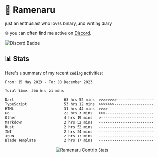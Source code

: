 # 🍜 Ramenaru
just an enthusiast who loves binary, and writing diary

🌐 you can often find me active on [Discord](https://discordapp.com/users/503291004200157185).

![Discord Badge](https://dcbadge.vercel.app/api/shield/503291004200157185)

## 📊 Stats

Here's a summary of my recent **`coding`** activities:

<!--START_SECTION:waka-->

```txt
From: 15 May 2023 - To: 10 December 2023

Total Time: 200 hrs 21 mins

Dart                       63 hrs 52 mins  >>>>>>>>-----------------   31.88 %
TypeScript                 53 hrs 12 mins  >>>>>>>------------------   26.56 %
HTML                       31 hrs 44 mins  >>>>---------------------   15.84 %
Go                         22 hrs 3 mins   >>>----------------------   11.01 %
Other                      4 hrs 19 mins   >------------------------   02.16 %
Markdown                   2 hrs 52 mins   -------------------------   01.44 %
Rust                       2 hrs 52 mins   -------------------------   01.43 %
INI                        2 hrs 24 mins   -------------------------   01.20 %
JSON                       2 hrs 17 mins   -------------------------   01.15 %
Blade Template             2 hrs 17 mins   -------------------------   01.15 %
```

<!--END_SECTION:waka-->

<div style="text-align: center;">
   <img align="center" src="https://github-readme-streak-stats.herokuapp.com/?user=Ramenaru&theme=dark&card_width=520" alt="Ramenaru Contrib Stats" />
</div>



